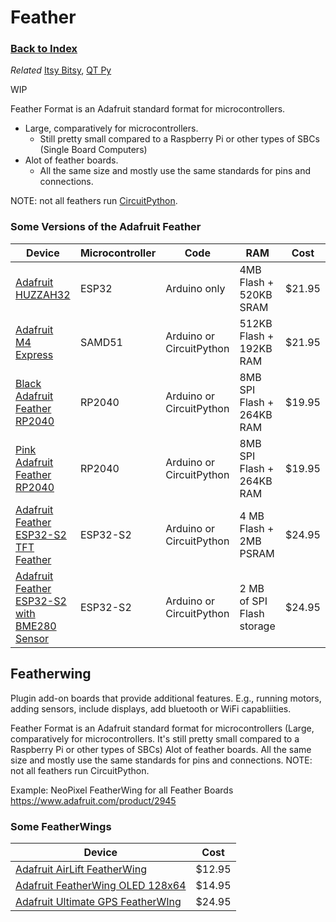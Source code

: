 
# Feather

### [Back to Index](index.md)

*Related* [Itsy Bitsy](itsy_bitsy.md), [QT Py](qt_py.md)


WIP


Feather Format is an Adafruit standard format for microcontrollers.

- Large, comparatively for microcontrollers.  
    - Still pretty small compared to a Raspberry Pi or other types of SBCs (Single Board Computers)
- Alot of feather boards.  
    - All the same size and mostly use the same standards for pins and connections.  

NOTE: not all feathers run [CircuitPython](../circuitpython/index.md).


### Some Versions of the Adafruit Feather

| Device                                                                                | Microcontroller | Code                     | RAM                       | Cost   |
| ------------------------------------------------------------------------------------- | --------------- | ------------------------ | ------------------------- | ------ |
| [Adafruit HUZZAH32](https://www.adafruit.com/product/3619)                            | ESP32           | Arduino only             | 4MB Flash + 520KB SRAM    | $21.95 |
| [Adafruit M4 Express](https://www.adafruit.com/product/3857)                          | SAMD51          | Arduino or CircuitPython | 512KB Flash + 192KB RAM   | $21.95 |
| [Black Adafruit Feather RP2040](https://www.adafruit.com/product/4884)                | RP2040          | Arduino or CircuitPython | 8MB SPI Flash + 264KB RAM | $19.95 |
| [Pink Adafruit Feather RP2040](https://www.adafruit.com/product/5299)                 | RP2040          | Arduino or CircuitPython | 8MB SPI Flash + 264KB RAM | $19.95 |
| [Adafruit Feather ESP32-S2 TFT Feather](https://www.adafruit.com/product/5300)        | ESP32-S2        | Arduino or CircuitPython | 4 MB Flash + 2MB PSRAM    | $24.95 |
| [Adafruit Feather ESP32-S2 with BME280 Sensor](https://www.adafruit.com/product/5303) | ESP32-S2        | Arduino or CircuitPython | 2 MB of SPI Flash storage | $24.95 |






## Featherwing

Plugin add-on boards that provide additional features.  E.g., running motors, adding sensors, include displays, add bluetooth or WiFi capabliities.

Feather Format is an Adafruit standard format for microcontrollers (Large, comparatively for microcontrollers.  It's still pretty small compared to a Raspberry Pi or other types of SBCs) 
Alot of feather boards.  All the same size and mostly use the same standards for pins and connections.  NOTE: not all feathers run CircuitPython.

Example:  NeoPixel FeatherWing for all Feather Boards https://www.adafruit.com/product/2945


### Some FeatherWings

| Device                                                                     | Cost   |
| -------------------------------------------------------------------------- | ------ |
| [Adafruit AirLift FeatherWing](https://www.adafruit.com/product/4264)      | $12.95 |
| [Adafruit FeatherWing OLED 128x64](https://www.adafruit.com/product/4650)  | $14.95 |
| [Adafruit Ultimate GPS FeatherWIng](https://www.adafruit.com/product/3133) | $24.95 |